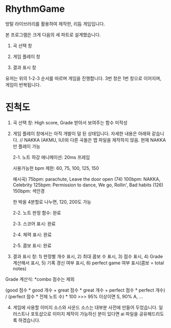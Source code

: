 # RhythmGame

방탈 라이브러리를 활용하여 제작한, 리듬 게임입니다.


본 프로그램은 크게 다음의 세 파트로 설계했습니다.

1. 곡 선택 창

2. 게임 플레이 창

3. 결과 표시 창

유저는 위의 1-2-3 순서를 따르며 게임을 진행합니다. 3번 창은 1번 창으로 이어지며, 게임이 반복됩니다.

# 진척도

1. 곡 선택 창: High score, Grade 받아서 보여주는 함수 미작성

2. 게임 플레이 창에서는 아직 개발이 덜 된 상태입니다. 자세한 내용은 아래와 같습니다.
    // NAKKA (AKMU, IU)외 다른 곡들은 맵 파일을 제작하지 않음. 현재 NAKKA만 플레이 가능

    2-1. 노트 하강 애니메이션: 20ms 프레임
    
    사용가능한 bpm 제한: 60, 75, 100, 125, 150
    
    예시곡)
    75bpm: parachute, Leave the door open (74)
    100bpm: NAKKA, Celebrity
    125bpm: Permission to dance, We go, Rollin', Bad habits (126)
    150bpm: 색안경
    
    한 박을 4분할로 나누면, 120, 200도 가능

    2-2. 노트 판정 함수: 완료
  
    2-3. 스코어 표시: 완료

    2-4. 체력 표시: 완료

    2-5. 콤보 표시: 완료

3. 결과 표시 창: 1) 판정별 개수 표시, 2) 최대 콤보 수 표시, 3) 점수 표시, 4) Grade 계산해서 표시, 5) 기록 경신 여부 표시, 6) perfect game 여부 표시(콤보 = total notes)

Grade 계산식: *combo 점수는 제외

(good 점수 * good 개수 + great 점수 * great 개수 + perfect 점수 * perfect 개수) / (perfect 점수 * 전체 노트 수)  * 100 >>> 95% 이상이면 S, 90% A, ... 

4. 게임에 사용할 이미지 소스와 사운드 소스는 대부분 사전에 만들어 두었습니다. 일러스트나 포토샵으로 이미지 제작이 가능하신 분이 있다면 ai 파일을 공유해드리도록 하겠습니다.

